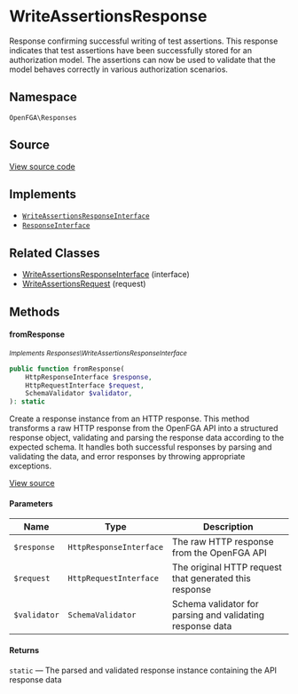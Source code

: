 # WriteAssertionsResponse

Response confirming successful writing of test assertions. This response indicates that test assertions have been successfully stored for an authorization model. The assertions can now be used to validate that the model behaves correctly in various authorization scenarios.

## Namespace

`OpenFGA\Responses`

## Source

[View source code](https://github.com/evansims/openfga-php/blob/main/src/Responses/WriteAssertionsResponse.php)

## Implements

* [`WriteAssertionsResponseInterface`](WriteAssertionsResponseInterface.md)
* [`ResponseInterface`](ResponseInterface.md)

## Related Classes

* [WriteAssertionsResponseInterface](Responses/WriteAssertionsResponseInterface.md) (interface)
* [WriteAssertionsRequest](Requests/WriteAssertionsRequest.md) (request)

## Methods

#### fromResponse

*<small>Implements Responses\WriteAssertionsResponseInterface</small>*

```php
public function fromResponse(
    HttpResponseInterface $response,
    HttpRequestInterface $request,
    SchemaValidator $validator,
): static

```

Create a response instance from an HTTP response. This method transforms a raw HTTP response from the OpenFGA API into a structured response object, validating and parsing the response data according to the expected schema. It handles both successful responses by parsing and validating the data, and error responses by throwing appropriate exceptions.

[View source](https://github.com/evansims/openfga-php/blob/main/src/Responses/ResponseInterface.php#L44)

#### Parameters

| Name         | Type                    | Description                                               |
| ------------ | ----------------------- | --------------------------------------------------------- |
| `$response`  | `HttpResponseInterface` | The raw HTTP response from the OpenFGA API                |
| `$request`   | `HttpRequestInterface`  | The original HTTP request that generated this response    |
| `$validator` | `SchemaValidator`       | Schema validator for parsing and validating response data |

#### Returns

`static` — The parsed and validated response instance containing the API response data
